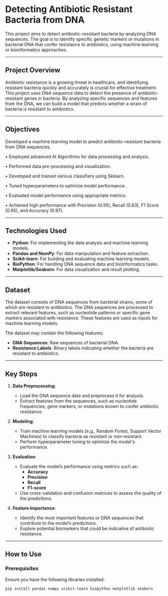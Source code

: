 # Detecting Antibiotic Resistant Bacteria from DNA

This project aims to detect antibiotic-resistant bacteria by analyzing DNA sequences. The goal is to identify specific genetic markers or mutations in bacterial DNA that confer resistance to antibiotics, using machine learning or bioinformatics approaches.

---

## Project Overview
Antibiotic resistance is a growing threat in healthcare, and identifying resistant bacteria quickly and accurately is crucial for effective treatment. This project uses DNA sequence data to detect the presence of antibiotic-resistant genes in bacteria. By analyzing specific sequences and features from the DNA, we can build a model that predicts whether a strain of bacteria is resistant to antibiotics.

---

## Objectives
Developed a machine learning model to predict antibiotic-resistant bacteria from DNA sequences.

•	Employed advanced AI Algorithms for data processing and analysis.

•	Performed data pre-processing and visualization.

•	Developed and trained various classifiers using Sklearn.

•	Tuned hyperparameters to optimize model performance.

•	Evaluated model performance using appropriate metrics. 

•	Achieved high performance with Precision (0.95), Recall (0.83), F1 Score (0.95), and Accuracy (0.97). 

---

## Technologies Used
- **Python**: For implementing the data analysis and machine learning models.
- **Pandas and NumPy**: For data manipulation and feature extraction.
- **Scikit-learn**: For building and evaluating machine learning models.
- **BioPython**: For handling DNA sequence data and bioinformatics tasks.
- **Matplotlib/Seaborn**: For data visualization and result plotting.

---

## Dataset
The dataset consists of DNA sequences from bacterial strains, some of which are resistant to antibiotics. The DNA sequences are processed to extract relevant features, such as nucleotide patterns or specific gene markers associated with resistance. These features are used as inputs for machine learning models.

The dataset may contain the following features:
- **DNA Sequences**: Raw sequences of bacterial DNA.
- **Resistance Labels**: Binary labels indicating whether the bacteria are resistant to antibiotics.

---

## Key Steps

1. **Data Preprocessing**:
   - Load the DNA sequence data and preprocess it for analysis.
   - Extract features from the sequences, such as nucleotide frequencies, gene markers, or mutations known to confer antibiotic resistance.

2. **Modeling**:
   - Train machine learning models (e.g., Random Forest, Support Vector Machines) to classify bacteria as resistant or non-resistant.
   - Perform hyperparameter tuning to optimize the model's performance.

3. **Evaluation**:
   - Evaluate the model’s performance using metrics such as:
     - **Accuracy**
     - **Precision**
     - **Recall**
     - **F1-score**
   - Use cross-validation and confusion matrices to assess the quality of the predictions.

4. **Feature Importance**:
   - Identify the most important features or DNA sequences that contribute to the model’s predictions.
   - Explore potential biomarkers that could be indicative of antibiotic resistance.

---

## How to Use

### Prerequisites
Ensure you have the following libraries installed:
```bash
pip install pandas numpy scikit-learn biopython matplotlib seaborn
